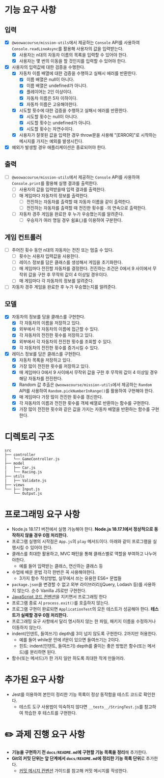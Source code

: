 # 기능 요구 사항

## 입력

- [x] `@woowacourse/mission-utils`에서 제공하는 `Console` API를 사용하여 `Console.readLineAsync`를 활용해 사용자의 값을 입력받는다.
  - [x] 사용자는 n대의 자동차 이름의 목록을 입력할 수 있어야 한다.
  - [x] 사용자는 몇 번의 이동을 할 것인지를 입력할 수 있어야 한다.
- [x] 사용자의 입력값에 대한 검증을 수행한다.
  - [x] 자동차 이름 배열에 대한 검증을 수행하고 실패시 에러를 반환한다.
    - [x] 이름 배열은 null이 아니다.
    - [x] 이름 배열은 undefined가 아니다.
    - [x] 플레이어는 2인 이상이다.
    - [x] 자동차 이름은 5자 이하이다.
    - [x] 자동차 이름은 고유해야한다.
  - [x] 시도할 횟수에 대한 검증을 수행하고 실패시 에러를 반환한다.
    - [x] 시도할 횟수는 null이 아니다.
    - [x] 시도할 횟수는 undefined가 아니다.
    - [x] 시도할 횟수는 자연수이다.
  - [x] 사용자가 잘못된 값을 입력한 경우 throw문을 사용해 "[ERROR]"로 시작하는 메시지를 가지는 예외를 발생시킨다.
- [x] 예외가 발생할 경우 애플리케이션은 종료되어야 한다.

## 출력

- [ ] `@woowacourse/mission-utils`에서 제공하는 `Console` API를 사용하여 `Console.print`를 활용해 실행 결과를 출력한다.
  - [ ] 사용자의 값을 입력받을때 입력 결과를 출력한다.
  - [ ] 매 게임마다 자동차의 정보를 출력한다.
    - [ ] 전진하는 자동차를 출력할 때 자동차 이름을 같이 출력한다.
    - [ ] 전진하는 자동차를 출력할 때 전진한 횟수를 `-`의 연속으로 출력한다.
  - [ ] 자동차 경주 게임을 완료한 후 누가 우승했는지를 알려준다.
    - [ ] 우승자가 여러 명일 경우 쉼표(,)를 이용하여 구분한다.

## 게임 컨트롤러

- [ ] 주어진 횟수 동안 n대의 자동차는 전진 또는 멈출 수 있다.
  - [ ] 횟수는 사용자 입력값을 사용한다.
  - [ ] 레이스 정보를 담은 클래스를 생성해서 게임을 초기화한다.
  - [ ] 매 게임마다 전진할 자동차를 결정한다. 전진하는 조건은 0에서 9 사이에서 무작위 값을 구한 후 무작위 값이 4 이상일 경우이다.
  - [ ] 매 게임마다 각 자동차의 정보를 알려준다.
- [ ] 자동차 경주 게임을 완료한 후 누가 우승했는지를 알려준다.

## 모델

- [x] 자동차의 정보를 담을 클래스를 구현한다.
  - [x] 각 자동차의 이름을 저장하고 있다.
  - [x] 외부에서 각 자동차의 이름에 접근할 수 있다.
  - [x] 각 자동차의 전진한 횟수를 저장하고 있다.
  - [x] 외부에서 각 자동차의 전진한 횟수를 조회할 수 있다.
  - [x] 각 자동차의 전진한 횟수를 증가시킬 수 있다.
- [x] 레이스 정보를 담은 클래스를 구현한다.
  - [x] 자동차 목록을 저장하고 있다.
  - [x] 가장 많이 전진한 횟수를 저장하고 있다.
  - [x] 매 게임마다 0에서 9 사이에서 무작위 값을 구한 후 무작위 값이 4 이상일 경우 해당 자동차를 전진한다.
  - [x] Random 값 추출은 `@woowacourse/mission-utils`에서 제공하는 `Random` API를 사용하여 `Random.pickNumberInRange()`를 활용하여 구현해야 한다.
  - [x] 매 게임마다 가장 많이 전진한 횟수를 갱신한다.
  - [x] 각 자동차의 이름과 전진한 횟수를 객체 배열로 반환하는 함수를 구현한다.
  - [x] 가장 많이 전진한 횟수와 같은 값을 가지는 자동차 배열을 반환하는 함수를 구현한다.

# 디렉토리 구조

```
src
├── controller
|   └── GameController.js
├── model
|   ├── Car.js
|   └── Racing.js
├── utils
|   ├── Validate.js
├── views
└── ├── Input.js
    └── Output.js
```

# 프로그래밍 요구 사항

- Node.js 18.17.1 버전에서 실행 가능해야 한다. **Node.js 18.17.1에서 정상적으로 동작하지 않을 경우 0점 처리한다.**
- 프로그램 실행의 시작점은 `App.js`의 `play` 메서드이다. 아래와 같이 프로그램을 실행시킬 수 있어야 한다.
- 클래스를 최대한 활용하고, MVC 패턴을 통해 클래스별로 역할을 부여하고 나누어야한다.
  - 예를 들어 입력받는 클래스, 연산하는 클래스 등
- 수업에 배운 문법 각각 한번은 꼭 사용해야한다.
  - 3가지 함수 작성방법, 실무에서 쓰는 유용한 ES6+ 문법들
- `package.json`을 변경할 수 없고 외부 라이브러리(jQuery, Lodash 등)를 사용하지 않는다. 순수 Vanilla JS로만 구현한다.
- [JavaScript 코드 컨벤션](https://github.com/woowacourse/woowacourse-docs/tree/main/styleguide/javascript)을 지키면서 프로그래밍 한다
- 프로그램 종료 시 `process.exit()`를 호출하지 않는다.
- 프로그램 구현이 완료되면 `ApplicationTest`의 모든 테스트가 성공해야 한다. **테스트가 실패할 경우 0점 처리한다.**
- 프로그래밍 요구 사항에서 달리 명시하지 않는 한 파일, 패키지 이름을 수정하거나 이동하지 않는다.
- indent(인덴트, 들여쓰기) depth를 3이 넘지 않도록 구현한다. 2까지만 허용한다.
  - 예를 들어 while문 안에 if문이 있으면 들여쓰기는 2이다.
  - 힌트: indent(인덴트, 들여쓰기) depth를 줄이는 좋은 방법은 함수(또는 메서드)를 분리하면 된다.
- 함수(또는 메서드)가 한 가지 일만 하도록 최대한 작게 만들어라.

# 추가된 요구 사항

- Jest를 이용하여 본인이 정리한 기능 목록이 정상 동작함을 테스트 코드로 확인한다.
  - 테스트 도구 사용법이 익숙하지 않다면 `__tests__/StringTest.js`를 참고하여 학습한 후 테스트를 구현한다.

# ✏️ 과제 진행 요구 사항

- **기능을 구현하기 전 `docs/README.md`에 구현할 기능 목록을 정리**해 추가한다.
- **Git의 커밋 단위는 앞 단계에서 `docs/README.md`에 정리한 기능 목록 단위**로 추가한다.
  - [커밋 메시지 컨벤션](https://gist.github.com/stephenparish/9941e89d80e2bc58a153) 가이드를 참고해 커밋 메시지를 작성한다.
